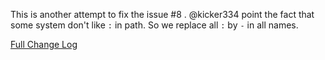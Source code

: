This is another attempt to fix the issue #8 .
@kicker334 point the fact that some system don't like `:` in path. So we replace all `:` by `-` in all names.

[Full Change Log](https://github.com/Sebclem/hassio-nextcloud-backup/compare/0.7.8...0.7.9)
